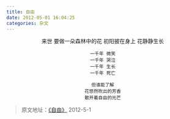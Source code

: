 ```yaml
---
title: 自由
date: 2012-05-01 16:04:25
categories: 杂文 
---
```


<center>
    来世
    要做一朵森林中的花
    初阳披在身上
    花静静生长
    
    一千年 微笑
    一千年 哭泣
    一千年 生长
    一千年 死亡
    
    但谁能了解
    花悠然吹出的芳香
    散开着自由的光芒
</center>

> 原文地址：[《自由》](https://user.qzone.qq.com/2269681280/blog/1335859489?_t_=0.9508656902853558) 2012-5-1 